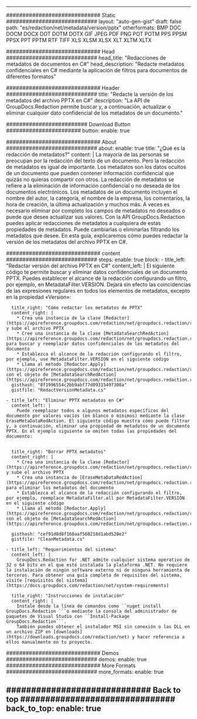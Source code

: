 
---
############################# Static ############################
layout: "auto-gen-gist" 
draft: false
path: "es/redaction/net/metadata/version/pptx"
otherformats: BMP DOC DOCM DOCX DOT DOTM DOTX GIF JPEG PDF PNG POT POTM PPS PPSM PPSX PPT PPTM RTF TIFF XLS XLSM XLSX XLT XLTM XLTX  

############################# Head ############################
head_title: "Redacciones de metadatos de documentos en C#"
head_description: "Redacte metadatos confidenciales en C# mediante la aplicación de filtros para documentos de diferentes formatos"

############################# Header ############################
title: "Redacte la versión de los metadatos del archivo PPTX en C#"
description: "La API de GroupDocs.Redaction permite buscar y, a continuación, actualizar o eliminar cualquier dato confidencial de los metadatos de un documento."

######################### Download Button #######################
button:
    enable: true

############################# About ############################
about:
    enable: true
    title: "¿Qué es la redacción de metadatos?"
    content: |
        La mayoría de las personas se preocupan por la redacción del texto de un documento. Pero la redacción de metadatos es igual de importante. Los metadatos son los datos ocultos de un documento que pueden contener información confidencial que quizás no quieras compartir con otros. La redacción de metadatos se refiere a la eliminación de información confidencial o no deseada de los documentos electrónicos. Los metadatos de un documento incluyen el nombre del autor, la categoría, el nombre de la empresa, los comentarios, la hora de creación, la última actualización y muchos más. A veces es necesario eliminar por completo los campos de metadatos no deseados o puede que desee actualizar sus valores. Con la API GroupDocs.Redaction puedes aplicar redacciones de metadatos a cualquiera de estas propiedades de metadatos. Puede cambiarlas o eliminarlas filtrando los metadatos que desee. En esta guía, explicaremos cómo puedes redactar la versión de los metadatos del archivo PPTX en C#.

############################# content ############################
steps:
    enable: true
    block:
    - title_left: "Redactar versión del archivo PPTX en C#"
      content_left: |
        El siguiente código te permite buscar y eliminar datos confidenciales de un documento PPTX. Puedes establecer el alcance de la redacción configurando un filtro, por ejemplo, en MetadataFilter.VERSION. Dejará sin efecto las coincidencias de las expresiones regulares en todos los elementos de metadatos, excepto en la propiedad «Version»:
        

      title_right: "Cómo redactar los metadatos de PPTX"
      content_right: |
        * Crea una instancia de la clase [Redactor](https://apireference.groupdocs.com/redaction/net/groupdocs.redaction/redactor) y sube el archivo PPTX
        * Cree una instancia de la clase [MetadataSearchRedAction](https://apireference.groupdocs.com/redaction/net/groupdocs.redaction.redactions/metadatasearchredaction) para buscar y reemplazar datos confidenciales de los metadatos del documento
        * Establezca el alcance de la redacción configurando el filtro, por ejemplo, use MetadataFilter.VERSION en el siguiente código
        * Llama al método [Redactor.Apply](https://apireference.groupdocs.com/redaction/net/groupdocs.redaction/redactor/methods/apply/index) con el objeto de [MetadataSearchRedAction](https://apireference.groupdocs.com/redaction/net/groupdocs.redaction.redactions/metadatasearchredaction)        
      gisthash: "8f1996554c2bb9abf77d09315497308a"
      gistfile: "RedactVersionMetadata.cs"

    - title_left: "Eliminar PPTX metadatos en C#"
      content_left: |
        Puede reemplazar todos o algunos metadatos específicos del documento por valores vacíos (en blanco o mínimos) mediante la clase EraseMetaDataRedAction. El siguiente código muestra cómo puede filtrar y, a continuación, eliminar una propiedad de metadatos de un documento PPTX. En el ejemplo siguiente se omiten todas las propiedades del documento:
        
        
      title_right: "Borrar PPTX metadatos"
      content_right: |
        * Crea una instancia de la clase [Redactor](https://apireference.groupdocs.com/redaction/net/groupdocs.redaction/redactor) y sube el archivo PPTX
        * Crea una instancia de [EraseMetaDataRedAction](https://apireference.groupdocs.com/redaction/net/groupdocs.redaction.redactions/erasemetadataredaction) para eliminar los metadatos del documento
        * Establezca el alcance de la redacción configurando el filtro, por ejemplo, reemplace MetadataFilter.all por MetadataFilter.VERSION en el siguiente código 
        * Llama al método [Redactor.Apply](https://apireference.groupdocs.com/redaction/net/groupdocs.redaction/redactor/methods/apply/index) con el objeto de [MetadataSearchRedAction](https://apireference.groupdocs.com/redaction/net/groupdocs.redaction.redactions/metadatasearchredaction)
        
      gisthash: "cef91d8d8f160aaf560218d1abd520e2"
      gistfile: "CleanMetadata.cs"

    - title_left: "Requerimientos del sistema"
      content_left: |
        GroupDocs.Redaction for .NET admite cualquier sistema operativo de 32 o 64 bits en el que esté instalada la plataforma .NET. No requiere la instalación de ningún software externo ni de ninguna herramienta de terceros. Para obtener una guía completa de requisitos del sistema, visite [requisitos del sistema](https://docs.groupdocs.com/redaction/net/system-requirements)
        
      title_right: "Instrucciones de instalación"
      content_right: |
        Instale desde la línea de comandos como ``nuget install GroupDocs.Redaction ```o mediante la consola del administrador de paquetes de Visual Studio con ``Install-Package GroupDocs.Redaction```. 
        También puedes obtener el instalador MSI sin conexión o las DLL en un archivo ZIP en [downloads](https://downloads.groupdocs.com/redaction/net) y hacer referencia a ellos manualmente en tu proyecto.

############################# Demos ############################
demos:
    enable: true
############################# More Formats ############################
more_formats:
    enable: true

############################# Back to top ###############################
back_to_top:
    enable: true
---